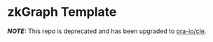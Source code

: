 # zkGraph Template

**_NOTE:_**  This repo is deprecated and has been upgraded to [ora-io/cle](https://github.com/ora-io/cle).

